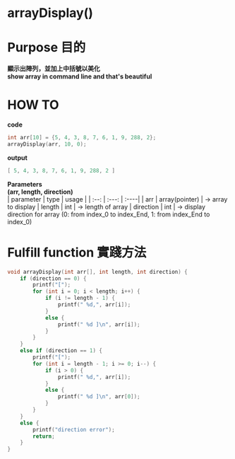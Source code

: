 # arrayDisplay()
# Purpose 目的
**顯示出陣列，並加上中括號以美化**  
**show array in command line and that's beautiful**
# HOW TO
**code**  
```c
int arr[10] = {5, 4, 3, 8, 7, 6, 1, 9, 288, 2};
arrayDisplay(arr, 10, 0);
```
**output**  
```powershell
[ 5, 4, 3, 8, 7, 6, 1, 9, 288, 2 ]
```
**Parameters**  
**(arr, length, direction)**  
| parameter | type | usage |
| :--: | :---:  | :----|
| arr | array(pointer) | -> array to display 
| length | int | -> length of array
| direction | int | -> display direction for array (0: from index_0 to index_End, 1: from index_End to index_0)  

# Fulfill function 實踐方法
```c
void arrayDisplay(int arr[], int length, int direction) {
	if (direction == 0) {
		printf("[");
		for (int i = 0; i < length; i++) {
			if (i != length - 1) {
				printf(" %d,", arr[i]);
			}
			else {
				printf(" %d ]\n", arr[i]);
			}
		}
	}
	else if (direction == 1) {
		printf("[");
		for (int i = length - 1; i >= 0; i--) {
			if (i > 0) {
				printf(" %d,", arr[i]);
			}
			else {
				printf(" %d ]\n", arr[0]);
			}
		}
	}
	else {
		printf("direction error");
		return;
	}
}
```